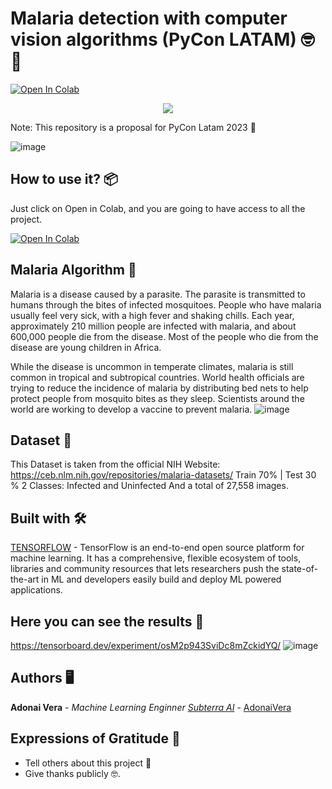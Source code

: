 # Malaria detection with computer vision algorithms (PyCon LATAM) 🤓🚀
[![Open In Colab](https://colab.research.google.com/assets/colab-badge.svg)](https://colab.research.google.com/github/AdonaiVera/cincipy_malaria/blob/main/%5BMalaria%5D_mainProject.ipynb)

<p align="center">
  <img src="https://readme-typing-svg.herokuapp.com/?lines=Welcome+Cincipy+Community!;Bienvenidos!;Accueillir!;欢迎!&font=Fira%20Code&center=true&width=380&height=50">
</p>

Note: This repository is a proposal for PyCon Latam 2023 📄

![image](https://user-images.githubusercontent.com/45982251/180677692-b5708a55-0694-4ba4-a3a3-901e6bbb6c5a.png)

## How to use it? 📦
Just click on Open in Colab, and you are going to have access to all the project.

[![Open In Colab](https://colab.research.google.com/assets/colab-badge.svg)](https://colab.research.google.com/github/AdonaiVera/cincipy_malaria/blob/main/%5BMalaria%5D_mainProject.ipynb)

## Malaria Algorithm :space_invader: 
Malaria is a disease caused by a parasite. The parasite is transmitted to humans through the bites of infected mosquitoes. People who have malaria usually feel very sick, with a high fever and shaking chills. Each year, approximately 210 million people are infected with malaria, and about 600,000 people die from the disease. Most of the people who die from the disease are young children in Africa.

While the disease is uncommon in temperate climates, malaria is still common in tropical and subtropical countries. World health officials are trying to reduce the incidence of malaria by distributing bed nets to help protect people from mosquito bites as they sleep. Scientists around the world are working to develop a vaccine to prevent malaria.
![image](https://user-images.githubusercontent.com/45982251/180677747-3ccedc34-b1ff-433b-9093-c0674adef263.png)


## Dataset 📖
This Dataset is taken from the official NIH Website: https://ceb.nlm.nih.gov/repositories/malaria-datasets/
Train 70% | Test 30 % 2 Classes: Infected and Uninfected And a total of 27,558 images.

## Built with 🛠️
[TENSORFLOW](https://www.tensorflow.org/) - TensorFlow is an end-to-end open source platform for machine learning. It has a comprehensive, flexible ecosystem of tools, libraries and community resources that lets researchers push the state-of-the-art in ML and developers easily build and deploy ML powered applications.

## Here you can see the results 📌
https://tensorboard.dev/experiment/osM2p943SviDc8mZckidYQ/
![image](https://user-images.githubusercontent.com/45982251/180677522-98cd152a-0248-495d-bacf-b6bf41c9a60a.png)


## Authors 🖥
**Adonai Vera** - *Machine Learning Enginner [Subterra AI](https://www.subterra.ai/)* - [AdonaiVera](https://github.com/AdonaiVera)

## Expressions of Gratitude 🎁
* Tell others about this project 📢
* Give thanks publicly 🤓.

